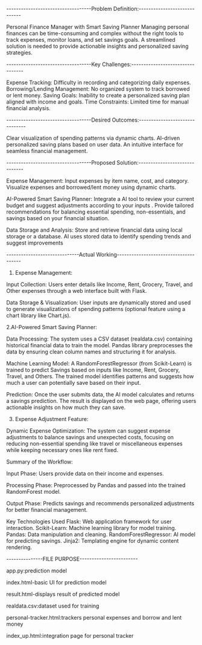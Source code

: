 -----------------------------------Problem Definition:-----------------------------

Personal Finance Manager with Smart Saving Planner
Managing personal finances can be time-consuming and complex without the right tools to track expenses, monitor loans, and set savings goals. A streamlined solution is needed to provide actionable insights and personalized saving strategies.

-----------------------------------Key Challenges:---------------------------------

Expense Tracking: Difficulty in recording and categorizing daily expenses.
Borrowing/Lending Management: No organized system to track borrowed or lent money.
Saving Goals: Inability to create a personalized saving plan aligned with income and goals.
Time Constraints: Limited time for manual financial analysis.

-----------------------------------Desired Outcomes:-------------------------------

Clear visualization of spending patterns via dynamic charts.
AI-driven personalized saving plans based on user data.
An intuitive interface for seamless financial management.

-----------------------------------Proposed Solution:------------------------------ 

Expense Management:
Input expenses by item name, cost, and category.
Visualize expenses and borrowed/lent money using dynamic charts.

AI-Powered Smart Saving Planner:
Integrate a  AI tool to review your current budget and suggest adjustments according to your inputs .
Provide tailored recommendations for balancing essential spending, non-essentials, and savings based on your financial situation.

Data Storage and Analysis:
Store and retrieve financial data using local storage or a database.
AI uses stored data to identify spending trends and suggest improvements

------------------------------Actual Working--------------------------------------
1. Expense Management:
   
Input Collection:
Users enter details like Income, Rent, Grocery, Travel, and Other expenses through a web interface built with Flask.

Data Storage & Visualization:
User inputs are dynamically stored and used to generate visualizations of spending patterns (optional feature using a chart library like Chart.js).

2.AI-Powered Smart Saving Planner:
 
Data Processing:
The system uses a CSV dataset (realdata.csv) containing historical financial data to train the model.
Pandas library preprocesses the data by ensuring clean column names and structuring it for analysis.

Machine Learning Model:
A RandomForestRegressor (from Scikit-Learn) is trained to predict Savings based on inputs like Income, Rent, Grocery, Travel, and Others.
The trained model identifies patterns and suggests how much a user can potentially save based on their input.

Prediction:
Once the user submits data, the AI model calculates and returns a savings prediction.
The result is displayed on the web page, offering users actionable insights on how much they can save.

3. Expense Adjustment Feature:
   
Dynamic Expense Optimization:
The system can suggest expense adjustments to balance savings and unexpected costs, focusing on reducing non-essential spending like travel or miscellaneous expenses while keeping necessary ones like rent fixed.

Summary of the Workflow:

Input Phase: Users provide data on their income and expenses.

Processing Phase:
Preprocessed by Pandas and passed into the trained RandomForest model.

Output Phase:
Predicts savings and recommends personalized adjustments for better financial management.



Key Technologies Used
Flask: Web application framework for user interaction.
Scikit-Learn: Machine learning library for model training.
Pandas: Data manipulation and cleaning.
RandomForestRegressor: AI model for predicting savings.
Jinja2: Templating engine for dynamic content rendering.

---------------FILE PURPOSE------------------------

app.py:prediction model

index.html-basic UI for prediction model

result.html-displays result of predicted model

realdata.csv:dataset used for training

personal-tracker.html:trackers personal expenses and borrow and lent money

index_up.html:integration page for personal tracker



